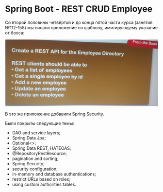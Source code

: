 # Spring Boot - REST CRUD Employee

Со второй половины четвёртой и до конца пятой части курса (занятия №112-158) мы писали приложение по шаблону,
имитирующему указание от босса:

![img.jpg](img.jpg)

В это же приложение добавили Spring Security.

Были покрыты следующие темы:
- DAO and service layers;
- Spring Data Jpa;
- Optional<>;
- Spring Data REST, HATEOAS;
- @RepositoryRestResource;
- pagination and sorting;
- Spring Security;
- security configuration;
- in-memory and database authentications;
- restrict URLs based on roles;
- using custom authorities tables.